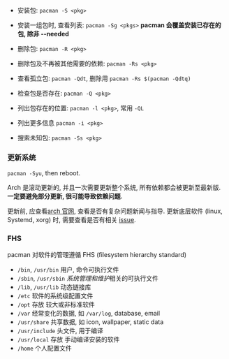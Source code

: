 - 安装包: `pacman -S <pkg>`
- 安装一组包时, 查看列表: `pacman -Sg <pkgs>` **pacman 会覆盖安装已存在的包, 除非 --needed**

- 删除包: `pacman -R <pkg>`
- 删除包及不再被其他需要的依赖: `pacman -Rs <pkg>`
- 查看孤立包: `pacman -Qdt`, 删除用 `pacman -Rs $(pacman -Qdtq)`

- 检查包是否存在: `pacman -Q <pkg>`
- 列出包存在的位置: `pacman -l <pkg>`, 常用 `-QL`
- 列出更多信息 `pacman -i <pkg>`

- 搜索未知包: `pacman -Ss <pkg>`

### 更新系统

`pacman -Syu`, then reboot.

Arch 是滚动更新的, 并且一次需要更新整个系统, 所有依赖都会被更新至最新版. **一定要避免部分更新, 很可能导致依赖问题.** 

更新前, 应查看[arch 官网](archlinux.org), 查看是否有复杂问题新闻与指导. 更新底层软件 (linux, Systemd, xorg) 时, 需要查看是否有相关 [issue](https://bbs.archlinux.org/).

### FHS

pacman 对软件的管理遵循 FHS (filesystem hierarchy standard)

- `/bin`, `/usr/bin` 用户, 命令可执行文件
- `/sbin`, `/usr/sbin` *系统管理和维护*相关的可执行文件
- `/lib`, `/usr/lib` 动态链接库
- `/etc` 软件的系统级配置文件
- `/opt` 存放 较大或非标准软件
- `/var` 经常变化的数据, 如 `/var/log`, database, email
- `/usr/share` 共享数据, 如 icon, wallpaper, static data
- `/usr/include` 头文件, 用于编译
- `/usr/local` 存放 手动编译安装的软件
- `/home` 个人配置文件